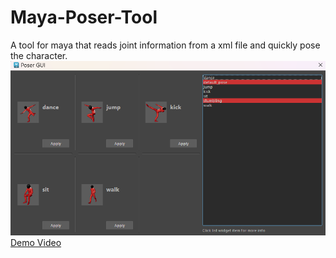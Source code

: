 # Maya-Poser-Tool
A tool for maya that reads joint information from a xml file and quickly pose the character.
![UI](UI.png)
[Demo Video]([OpenAI](https://openai.com))
